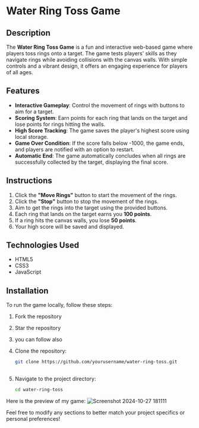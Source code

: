 # Water Ring Toss Game

## Description
The **Water Ring Toss Game** is a fun and interactive web-based game where players toss rings onto a target. The game tests players' skills as they navigate rings while avoiding collisions with the canvas walls. With simple controls and a vibrant design, it offers an engaging experience for players of all ages.

## Features
- **Interactive Gameplay**: Control the movement of rings with buttons to aim for a target.
- **Scoring System**: Earn points for each ring that lands on the target and lose points for rings hitting the walls.
- **High Score Tracking**: The game saves the player's highest score using local storage.
- **Game Over Condition**: If the score falls below -1000, the game ends, and players are notified with an option to restart.
- **Automatic End**: The game automatically concludes when all rings are successfully collected by the target, displaying the final score.

## Instructions
1. Click the **"Move Rings"** button to start the movement of the rings.
2. Click the **"Stop"** button to stop the movement of the rings.
3. Aim to get the rings into the target using the provided buttons.
4. Each ring that lands on the target earns you **100 points**.
5. If a ring hits the canvas walls, you lose **50 points**.
6. Your high score will be saved and displayed.

## Technologies Used
- HTML5
- CSS3
- JavaScript

## Installation
To run the game locally, follow these steps:
1. Fork the repository
2. Star the repository
3. you can follow also

4. Clone the repository:
   ```bash
   git clone https://github.com/yourusername/water-ring-toss.git
  
5. Navigate to the project directory:
   ```bash
   cd water-ring-toss

Here is the preview of my game:
![Screenshot 2024-10-27 181111](https://github.com/user-attachments/assets/de1c809e-f37c-4039-980a-5ffa375344b1)


Feel free to modify any sections to better match your project specifics or personal preferences!



